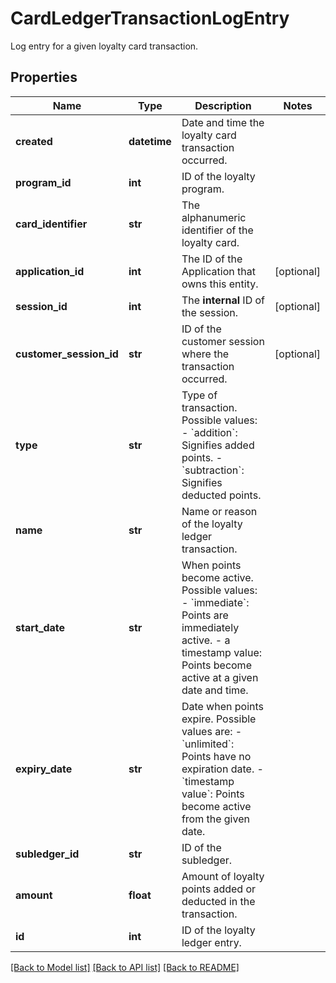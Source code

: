 # CardLedgerTransactionLogEntry

Log entry for a given loyalty card transaction.
## Properties
Name | Type | Description | Notes
------------ | ------------- | ------------- | -------------
**created** | **datetime** | Date and time the loyalty card transaction occurred. | 
**program_id** | **int** | ID of the loyalty program. | 
**card_identifier** | **str** | The alphanumeric identifier of the loyalty card.  | 
**application_id** | **int** | The ID of the Application that owns this entity. | [optional] 
**session_id** | **int** | The **internal** ID of the session.  | [optional] 
**customer_session_id** | **str** | ID of the customer session where the transaction occurred. | [optional] 
**type** | **str** | Type of transaction. Possible values:   - &#x60;addition&#x60;: Signifies added points.   - &#x60;subtraction&#x60;: Signifies deducted points.  | 
**name** | **str** | Name or reason of the loyalty ledger transaction. | 
**start_date** | **str** | When points become active. Possible values:   - &#x60;immediate&#x60;: Points are immediately active.   - a timestamp value: Points become active at a given date and time.  | 
**expiry_date** | **str** | Date when points expire. Possible values are:   - &#x60;unlimited&#x60;: Points have no expiration date.   - &#x60;timestamp value&#x60;: Points become active from the given date.  | 
**subledger_id** | **str** | ID of the subledger. | 
**amount** | **float** | Amount of loyalty points added or deducted in the transaction. | 
**id** | **int** | ID of the loyalty ledger entry. | 

[[Back to Model list]](../README.md#documentation-for-models) [[Back to API list]](../README.md#documentation-for-api-endpoints) [[Back to README]](../README.md)


